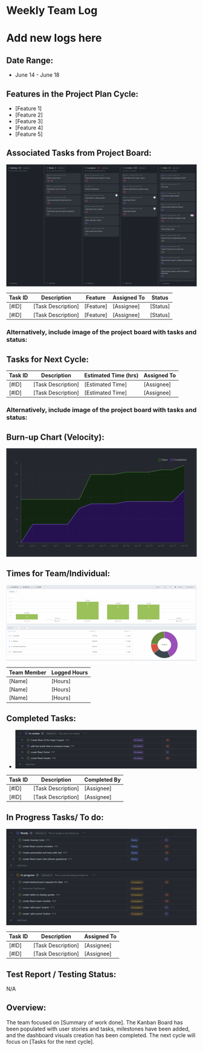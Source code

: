 # Weekly Team Log

# Add new logs here

## Date Range:

- June 14 - June 18

## Features in the Project Plan Cycle:

- [Feature 1]
- [Feature 2]
- [Feature 3]
- [Feature 4]
- [Feature 5]

## Associated Tasks from Project Board:

![Kanban](../logScreenshots/kanbanWeek4.png)

| Task ID | Description        | Feature   | Assigned To | Status   |
| ------- | ------------------ | --------- | ----------- | -------- |
| [#ID]   | [Task Description] | [Feature] | [Assignee]  | [Status] |
| [#ID]   | [Task Description] | [Feature] | [Assignee]  | [Status] |

### Alternatively, include image of the project board with tasks and status:

## Tasks for Next Cycle:

| Task ID | Description        | Estimated Time (hrs) | Assigned To |
| ------- | ------------------ | -------------------- | ----------- |
| [#ID]   | [Task Description] | [Estimated Time]     | [Assignee]  |
| [#ID]   | [Task Description] | [Estimated Time]     | [Assignee]  |

### Alternatively, include image of the project board with tasks and status:

## Burn-up Chart (Velocity):

![Burnup](../logScreenshots/burnupWeek4.png)

## Times for Team/Individual:

![Timesheet](../logScreenshots/teamTimesheetWeek4.png)

| Team Member | Logged Hours |
| ----------- | ------------ |
| [Name]      | [Hours]      |
| [Name]      | [Hours]      |
| [Name]      | [Hours]      |


## Completed Tasks:

- ![Completed_Tasks](../logScreenshots/completedWeek4.png)

| Task ID | Description        | Completed By |
| ------- | ------------------ | ------------ |
| [#ID]   | [Task Description] | [Assignee]   |
| [#ID]   | [Task Description] | [Assignee]   |

## In Progress Tasks/ To do:

![WIP_Tasks](../logScreenshots/wipWeek4.png)

| Task ID | Description        | Assigned To |
| ------- | ------------------ | ----------- |
| [#ID]   | [Task Description] | [Assignee]  |
| [#ID]   | [Task Description] | [Assignee]  |

## Test Report / Testing Status:

N/A

## Overview:

The team focused on [Summary of work done]. The Kanban Board has been populated with user stories and tasks, milestones have been added, and the dashboard visuals creation has been completed. The next cycle will focus on [Tasks for the next cycle].